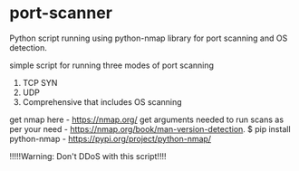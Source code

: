 # port-scanner
Python script running using python-nmap library for port scanning and OS detection.

simple script for running three modes of port scanning 
1. TCP SYN 
2. UDP
3. Comprehensive that includes OS scanning

get nmap here - https://nmap.org/
get arguments needed to run scans as per your need - https://nmap.org/book/man-version-detection.
$ pip install python-nmap - https://pypi.org/project/python-nmap/



!!!!!Warning: Don't DDoS with this script!!!!
